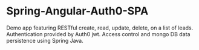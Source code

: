 # Spring-Angular-Auth0-SPA
Demo app featuring RESTful create, read, update, delete, on a list of leads. Authentication provided by Auth0 jwt. Access control and mongo DB data persistence using Spring Java.
